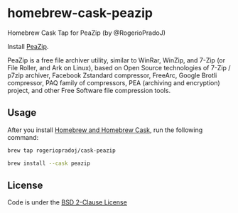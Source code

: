 # homebrew-cask-peazip

Homebrew Cask Tap for PeaZip (by @RogerioPradoJ)

Install [PeaZip](https://peazip.github.io/).

PeaZip is a free file archiver utility, similar to WinRar, WinZip, and 7-Zip (or File Roller, and Ark on Linux), based on Open Source technologies of 7-Zip / p7zip archiver, Facebook Zstandard compressor, FreeArc, Google Brotli compressor, PAQ family of compressors, PEA (archiving and encryption) project, and other Free Software file compression tools.

## Usage

After you install [Homebrew and Homebrew Cask](https://brew.sh/), run the following command:

```sh
brew tap rogeriopradoj/cask-peazip
```

```sh
brew install --cask peazip
```

## License

Code is under the [BSD 2-Clause License](LICENCE.md)
